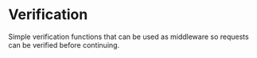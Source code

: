 # Verification
Simple verification functions that can be used as middleware so requests can be verified before continuing.